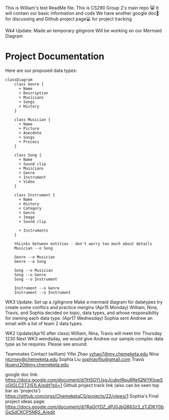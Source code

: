 This is William's test ReadMe file.
This is CS290 Group 2's main repo 😸
It will contain our basic information and code
We have another google doc📄 for discussing and Github project page💻 for project tracking

Wk4 Update: Made an temporary gitignore
    Will be working on our Mermaid Diagram

# Project Documentation
Here are our proposed data types:
```mermaid
classDiagram 
    class Genre {
      + Name
      + Description
      + Musicians
      + Songs
      + History
    }

    class Musician {
      + Name
      + Picture
      + Anecdote
      + Songs
      + Process
    }

    class Song {
      + Name
      + Sound clip
      + Musicians
      + Genre
      + Instrument
      + Video
    }

    class Instrument {
      + Name
      + History
      + Category
      + Genre
      + Image
      + Sound clip
      
      + Instruments
    }

    %%Links between entities - don't worry too much about details
    Musician --o Song

    Genre --o Musician
    Genre --o Song

    Song --o Musician
    Song --o Genre
    Song --o Instrument

    Instrument --o Genre
    Instrument --o Instrument
```

WK3 Update:
Set up a /gitignore
Make a mermaid diagram for datatypes
try create some conflics and practice mergins
(Apr15 Monday) William, Nina, Travis, and Sophia decided on topic, data types, and whose responsibility for owning each data type. 
(Apr17 Wednesday) Sophia sent Andrew an email with a list of team 2 data types.

WK2 Update(Apr10 after class)
William, Nina, Travis will meet tmr Thursday 1230
Next WK3 wendsday, we would give Andrew our sample complex data type as he requires.
Please see around.


Teammates Contact
(william) Yifei Zhao
yzhao7@my.chemeketa.edu
Nina
nturney@chemeketa.edu
Sophia Liu
sophiayfliu@gmail.com
Travis
tkuenz20@my.chemeketa.edu

google doc link:
https://docs.google.com/document/d/1HSGYUsgJcubvtRpu8RelQNlYKIowSoGIGLC2T2jS1LA/edit?pli=1
Github project track link (also can be seen top bar as 'projects')
https://github.com/orgs/ChemeketaCS/projects/22/views/1
Sophia's Final project ideas page:
https://docs.google.com/document/d/1RaGtYDZ_dPJ0JbQ883z3_zTJDKY0bGpSdCKCP5NRS_A/edit
